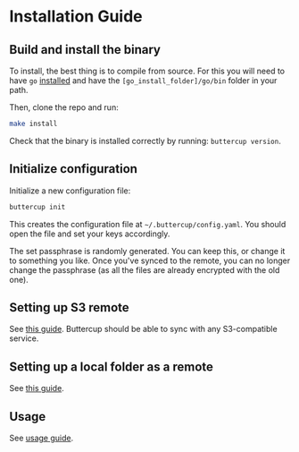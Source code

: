 # Installation Guide

## Build and install the binary

To install, the best thing is to compile from source. For this you will need to have `go` [installed](https://go.dev/doc/install) and have the `[go_install_folder]/go/bin` folder in your path.

Then, clone the repo and run:

```bash
make install
```

Check that the binary is installed correctly by running: `buttercup version`.

## Initialize configuration

Initialize a new configuration file:

```bash
buttercup init
```

This creates the configuration file at `~/.buttercup/config.yaml`. You should open the file and set your keys accordingly.

The set passphrase is randomly generated. You can keep this, or change it to something you like. Once you've synced to the remote, you can no longer change the passphrase (as all the files are already encrypted with the old one).

## Setting up S3 remote

See [this guide](./s3-remotes.md). Buttercup should be able to sync with any S3-compatible service.

## Setting up a local folder as a remote

See [this guide](./encrypted-filesystem.md).

## Usage

See [usage guide](./usage.md).

